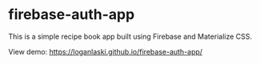 # firebase-auth-app
This is a simple recipe book app built using Firebase and Materialize CSS.

View demo: https://loganlaski.github.io/firebase-auth-app/
